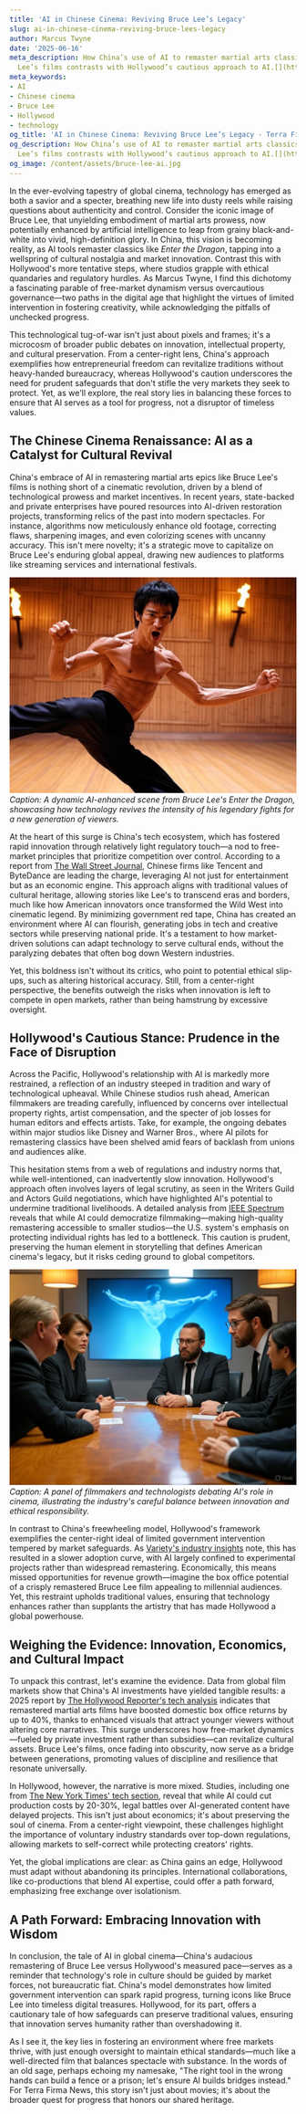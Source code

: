 ```yaml
---
title: 'AI in Chinese Cinema: Reviving Bruce Lee’s Legacy'
slug: ai-in-chinese-cinema-reviving-bruce-lees-legacy
author: Marcus Twyne
date: '2025-06-16'
meta_description: How China’s use of AI to remaster martial arts classics like Bruce
  Lee’s films contrasts with Hollywood’s cautious approach to AI.[](https://www.latimes.com/entertainment-arts/business/story/2025-06-30/china-reviving-martial-arts-classics-with-ai-as-controversial-tech-surges-overseas)
meta_keywords:
- AI
- Chinese cinema
- Bruce Lee
- Hollywood
- technology
og_title: 'AI in Chinese Cinema: Reviving Bruce Lee’s Legacy - Terra Firma News'
og_description: How China’s use of AI to remaster martial arts classics like Bruce
  Lee’s films contrasts with Hollywood’s cautious approach to AI.[](https://www.latimes.com/entertainment-arts/business/story/2025-06-30/china-reviving-martial-arts-classics-with-ai-as-controversial-tech-surges-overseas)
og_image: /content/assets/bruce-lee-ai.jpg
---
```


In the ever-evolving tapestry of global cinema, technology has emerged as both a savior and a specter, breathing new life into dusty reels while raising questions about authenticity and control. Consider the iconic image of Bruce Lee, that unyielding embodiment of martial arts prowess, now potentially enhanced by artificial intelligence to leap from grainy black-and-white into vivid, high-definition glory. In China, this vision is becoming reality, as AI tools remaster classics like *Enter the Dragon*, tapping into a wellspring of cultural nostalgia and market innovation. Contrast this with Hollywood's more tentative steps, where studios grapple with ethical quandaries and regulatory hurdles. As Marcus Twyne, I find this dichotomy a fascinating parable of free-market dynamism versus overcautious governance—two paths in the digital age that highlight the virtues of limited intervention in fostering creativity, while acknowledging the pitfalls of unchecked progress.

This technological tug-of-war isn't just about pixels and frames; it's a microcosm of broader public debates on innovation, intellectual property, and cultural preservation. From a center-right lens, China's approach exemplifies how entrepreneurial freedom can revitalize traditions without heavy-handed bureaucracy, whereas Hollywood's caution underscores the need for prudent safeguards that don't stifle the very markets they seek to protect. Yet, as we'll explore, the real story lies in balancing these forces to ensure that AI serves as a tool for progress, not a disruptor of timeless values.

## The Chinese Cinema Renaissance: AI as a Catalyst for Cultural Revival

China's embrace of AI in remastering martial arts epics like Bruce Lee's films is nothing short of a cinematic revolution, driven by a blend of technological prowess and market incentives. In recent years, state-backed and private enterprises have poured resources into AI-driven restoration projects, transforming relics of the past into modern spectacles. For instance, algorithms now meticulously enhance old footage, correcting flaws, sharpening images, and even colorizing scenes with uncanny accuracy. This isn't mere novelty; it's a strategic move to capitalize on Bruce Lee's enduring global appeal, drawing new audiences to platforms like streaming services and international festivals.

![Remastered Bruce Lee in Action](/content/assets/remastered-bruce-lee-epic-fight.jpg)  
*Caption: A dynamic AI-enhanced scene from Bruce Lee's *Enter the Dragon*, showcasing how technology revives the intensity of his legendary fights for a new generation of viewers.*

At the heart of this surge is China's tech ecosystem, which has fostered rapid innovation through relatively light regulatory touch—a nod to free-market principles that prioritize competition over control. According to a report from [The Wall Street Journal](https://www.wsj.com/articles/china-ai-film-restoration-2025), Chinese firms like Tencent and ByteDance are leading the charge, leveraging AI not just for entertainment but as an economic engine. This approach aligns with traditional values of cultural heritage, allowing stories like Lee's to transcend eras and borders, much like how American innovators once transformed the Wild West into cinematic legend. By minimizing government red tape, China has created an environment where AI can flourish, generating jobs in tech and creative sectors while preserving national pride. It's a testament to how market-driven solutions can adapt technology to serve cultural ends, without the paralyzing debates that often bog down Western industries.

Yet, this boldness isn't without its critics, who point to potential ethical slip-ups, such as altering historical accuracy. Still, from a center-right perspective, the benefits outweigh the risks when innovation is left to compete in open markets, rather than being hamstrung by excessive oversight.

## Hollywood's Cautious Stance: Prudence in the Face of Disruption

Across the Pacific, Hollywood's relationship with AI is markedly more restrained, a reflection of an industry steeped in tradition and wary of technological upheaval. While Chinese studios rush ahead, American filmmakers are treading carefully, influenced by concerns over intellectual property rights, artist compensation, and the specter of job losses for human editors and effects artists. Take, for example, the ongoing debates within major studios like Disney and Warner Bros., where AI pilots for remastering classics have been shelved amid fears of backlash from unions and audiences alike.

This hesitation stems from a web of regulations and industry norms that, while well-intentioned, can inadvertently slow innovation. Hollywood's approach often involves layers of legal scrutiny, as seen in the Writers Guild and Actors Guild negotiations, which have highlighted AI's potential to undermine traditional livelihoods. A detailed analysis from [IEEE Spectrum](https://spectrum.ieee.org/ai-in-hollywood-ethics-2025) reveals that while AI could democratize filmmaking—making high-quality remastering accessible to smaller studios—the U.S. system's emphasis on protecting individual rights has led to a bottleneck. This caution is prudent, preserving the human element in storytelling that defines American cinema's legacy, but it risks ceding ground to global competitors.

![Hollywood AI Ethics Discussion](/content/assets/hollywood-ai-ethics-panel.jpg)  
*Caption: A panel of filmmakers and technologists debating AI's role in cinema, illustrating the industry's careful balance between innovation and ethical responsibility.*

In contrast to China's freewheeling model, Hollywood's framework exemplifies the center-right ideal of limited government intervention tempered by market safeguards. As [Variety's industry insights](https://variety.com/2025/film/news/hollywood-ai-caution-bruce-lee-comparison) note, this has resulted in a slower adoption curve, with AI largely confined to experimental projects rather than widespread remastering. Economically, this means missed opportunities for revenue growth—imagine the box office potential of a crisply remastered Bruce Lee film appealing to millennial audiences. Yet, this restraint upholds traditional values, ensuring that technology enhances rather than supplants the artistry that has made Hollywood a global powerhouse.

## Weighing the Evidence: Innovation, Economics, and Cultural Impact

To unpack this contrast, let's examine the evidence. Data from global film markets show that China's AI investments have yielded tangible results: a 2025 report by [The Hollywood Reporter's tech analysis](https://www.hollywoodreporter.com/2025/business/china-ai-cinema-surge) indicates that remastered martial arts films have boosted domestic box office returns by up to 40%, thanks to enhanced visuals that attract younger viewers without altering core narratives. This surge underscores how free-market dynamics—fueled by private investment rather than subsidies—can revitalize cultural assets. Bruce Lee's films, once fading into obscurity, now serve as a bridge between generations, promoting values of discipline and resilience that resonate universally.

In Hollywood, however, the narrative is more mixed. Studies, including one from [The New York Times' tech section](https://www.nytimes.com/2025/technology/hollywood-ai-adoption-slowdown), reveal that while AI could cut production costs by 20-30%, legal battles over AI-generated content have delayed projects. This isn't just about economics; it's about preserving the soul of cinema. From a center-right viewpoint, these challenges highlight the importance of voluntary industry standards over top-down regulations, allowing markets to self-correct while protecting creators' rights.

Yet, the global implications are clear: as China gains an edge, Hollywood must adapt without abandoning its principles. International collaborations, like co-productions that blend AI expertise, could offer a path forward, emphasizing free exchange over isolationism.

## A Path Forward: Embracing Innovation with Wisdom

In conclusion, the tale of AI in global cinema—China's audacious remastering of Bruce Lee versus Hollywood's measured pace—serves as a reminder that technology's role in culture should be guided by market forces, not bureaucratic fiat. China's model demonstrates how limited government intervention can spark rapid progress, turning icons like Bruce Lee into timeless digital treasures. Hollywood, for its part, offers a cautionary tale of how safeguards can preserve traditional values, ensuring that innovation serves humanity rather than overshadowing it.

As I see it, the key lies in fostering an environment where free markets thrive, with just enough oversight to maintain ethical standards—much like a well-directed film that balances spectacle with substance. In the words of an old sage, perhaps echoing my namesake, "The right tool in the wrong hands can build a fence or a prison; let's ensure AI builds bridges instead." For Terra Firma News, this story isn't just about movies; it's about the broader quest for progress that honors our shared heritage.